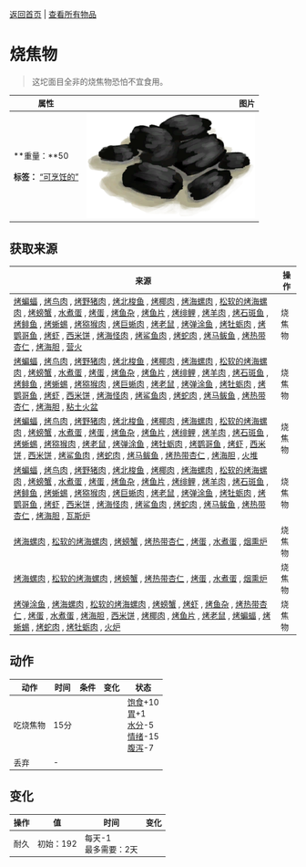 [返回首页](index.md)   |  [查看所有物品](object.md)
# 烧焦物  
> 这坨面目全非的烧焦物恐怕不宜食用。  
  
  属性  |   图片   
 ----  |  ----:   
 **重量：**50<br><br>**标签：**	[“可烹饪的”](tag_Cookable.md)  |  ![](Sprite/Charcoal.png)   
  
## 获取来源  
来源  |  操作  
----  |  ----  
[烤蝙蝠](BatCooked.md) , [烤鸟肉](BirdMeatCooked.md) , [烤野猪肉](BoarMeatCooked.md) , [烤北梭鱼](BonefishCooked.md) , [烤椰肉](CoconutMeatCooked.md) , [烤海螺肉](ConchMeatCooked.md) , [松软的烤海螺肉](ConchMeatSoftCooked.md) , [烤螃蟹](CrabCooked.md) , [水煮蛋](EggBoiled.md) , [烤蛋](EggCooked.md) , [烤鱼杂](FishScrapsCooked.md) , [烤鱼片](FishSlicesCooked.md) , [烤绯鲤](GoatfishCooked.md) , [烤羊肉](GoatMeatCooked.md) , [烤石斑鱼](GrouperMeatCooked.md) , [烤鲱鱼](HerringCooked.md) , [烤蜥蜴](LizardCooked.md) , [烤猕猴肉](MacaqueMeatCooked.md) , [烤巨蜥肉](MonitorMeatCooked.md) , [烤老鼠](MouseCooked.md) , [烤弹涂鱼](MudskipperCooked.md) , [烤牡蛎肉](OysterMeatCooked.md) , [烤鹦哥鱼](ParrotFishCooked.md) , [烤虾](PrawnsCooked.md) , [西米饼](SagoFlatbread.md) , [烤海怪肉](SeahoundCooked.md) , [烤鲨鱼肉](SharkCooked.md) , [烤蛇肉](SnakeCooked.md) , [烤马鲅鱼](ThreadfinCooked.md) , [烤热带杏仁](TropicalAlmondsRoasted.md) , [烤海胆](UrchinMeatCooked.md) , [营火](Campfire.md)  |  烧焦物  
[烤蝙蝠](BatCooked.md) , [烤鸟肉](BirdMeatCooked.md) , [烤野猪肉](BoarMeatCooked.md) , [烤北梭鱼](BonefishCooked.md) , [烤椰肉](CoconutMeatCooked.md) , [烤海螺肉](ConchMeatCooked.md) , [松软的烤海螺肉](ConchMeatSoftCooked.md) , [烤螃蟹](CrabCooked.md) , [水煮蛋](EggBoiled.md) , [烤蛋](EggCooked.md) , [烤鱼杂](FishScrapsCooked.md) , [烤鱼片](FishSlicesCooked.md) , [烤绯鲤](GoatfishCooked.md) , [烤羊肉](GoatMeatCooked.md) , [烤石斑鱼](GrouperMeatCooked.md) , [烤鲱鱼](HerringCooked.md) , [烤蜥蜴](LizardCooked.md) , [烤猕猴肉](MacaqueMeatCooked.md) , [烤巨蜥肉](MonitorMeatCooked.md) , [烤老鼠](MouseCooked.md) , [烤弹涂鱼](MudskipperCooked.md) , [烤牡蛎肉](OysterMeatCooked.md) , [烤鹦哥鱼](ParrotFishCooked.md) , [烤虾](PrawnsCooked.md) , [西米饼](SagoFlatbread.md) , [烤海怪肉](SeahoundCooked.md) , [烤鲨鱼肉](SharkCooked.md) , [烤蛇肉](SnakeCooked.md) , [烤马鲅鱼](ThreadfinCooked.md) , [烤热带杏仁](TropicalAlmondsRoasted.md) , [烤海胆](UrchinMeatCooked.md) , [粘土火盆](ClayFirePit.md)  |  烧焦物  
[烤蝙蝠](BatCooked.md) , [烤鸟肉](BirdMeatCooked.md) , [烤野猪肉](BoarMeatCooked.md) , [烤北梭鱼](BonefishCooked.md) , [烤椰肉](CoconutMeatCooked.md) , [烤海螺肉](ConchMeatCooked.md) , [松软的烤海螺肉](ConchMeatSoftCooked.md) , [烤螃蟹](CrabCooked.md) , [水煮蛋](EggBoiled.md) , [烤蛋](EggCooked.md) , [烤鱼杂](FishScrapsCooked.md) , [烤鱼片](FishSlicesCooked.md) , [烤绯鲤](GoatfishCooked.md) , [烤羊肉](GoatMeatCooked.md) , [烤石斑鱼](GrouperMeatCooked.md) , [烤蜥蜴](LizardCooked.md) , [烤猕猴肉](MacaqueMeatCooked.md) , [烤老鼠](MouseCooked.md) , [烤弹涂鱼](MudskipperCooked.md) , [烤牡蛎肉](OysterMeatCooked.md) , [烤鹦哥鱼](ParrotFishCooked.md) , [烤虾](PrawnsCooked.md) , [西米饼](SagoFlatbread.md) , [西米饼](SagoFlatbread.md) , [烤鲨鱼肉](SharkCooked.md) , [烤蛇肉](SnakeCooked.md) , [烤马鲅鱼](ThreadfinCooked.md) , [烤热带杏仁](TropicalAlmondsRoasted.md) , [烤海胆](UrchinMeatCooked.md) , [火堆](Fire.md)  |  烧焦物  
[烤蝙蝠](BatCooked.md) , [烤鸟肉](BirdMeatCooked.md) , [烤野猪肉](BoarMeatCooked.md) , [烤北梭鱼](BonefishCooked.md) , [烤椰肉](CoconutMeatCooked.md) , [烤海螺肉](ConchMeatCooked.md) , [松软的烤海螺肉](ConchMeatSoftCooked.md) , [烤螃蟹](CrabCooked.md) , [水煮蛋](EggBoiled.md) , [烤蛋](EggCooked.md) , [烤鱼杂](FishScrapsCooked.md) , [烤鱼片](FishSlicesCooked.md) , [烤绯鲤](GoatfishCooked.md) , [烤羊肉](GoatMeatCooked.md) , [烤石斑鱼](GrouperMeatCooked.md) , [烤鲱鱼](HerringCooked.md) , [烤蜥蜴](LizardCooked.md) , [烤猕猴肉](MacaqueMeatCooked.md) , [烤巨蜥肉](MonitorMeatCooked.md) , [烤老鼠](MouseCooked.md) , [烤弹涂鱼](MudskipperCooked.md) , [烤牡蛎肉](OysterMeatCooked.md) , [烤鹦哥鱼](ParrotFishCooked.md) , [烤虾](PrawnsCooked.md) , [西米饼](SagoFlatbread.md) , [烤海怪肉](SeahoundCooked.md) , [烤鲨鱼肉](SharkCooked.md) , [烤蛇肉](SnakeCooked.md) , [烤马鲅鱼](ThreadfinCooked.md) , [烤热带杏仁](TropicalAlmondsRoasted.md) , [烤海胆](UrchinMeatCooked.md) , [瓦斯炉](GasCookerOn.md)  |  烧焦物  
[烤海螺肉](ConchMeatCooked.md) , [松软的烤海螺肉](ConchMeatSoftCooked.md) , [烤螃蟹](CrabCooked.md) , [烤热带杏仁](TropicalAlmondsRoasted.md) , [烤蛋](EggCooked.md) , [水煮蛋](EggBoiled.md) , [烟熏炉](Smoker.md)  |  烧焦物  
[烤海螺肉](ConchMeatCooked.md) , [松软的烤海螺肉](ConchMeatSoftCooked.md) , [烤螃蟹](CrabCooked.md) , [烤热带杏仁](TropicalAlmondsRoasted.md) , [烤蛋](EggCooked.md) , [水煮蛋](EggBoiled.md) , [烟熏炉](SmokerPlastic.md)  |  烧焦物  
[烤弹涂鱼](MudskipperCooked.md) , [烤海螺肉](ConchMeatCooked.md) , [松软的烤海螺肉](ConchMeatSoftCooked.md) , [烤螃蟹](CrabCooked.md) , [烤虾](PrawnsCooked.md) , [烤鱼杂](FishScrapsCooked.md) , [烤热带杏仁](TropicalAlmondsRoasted.md) , [烤蛋](EggCooked.md) , [水煮蛋](EggBoiled.md) , [烤海胆](UrchinMeatCooked.md) , [西米饼](SagoFlatbread.md) , [烤椰肉](CoconutMeatCooked.md) , [烤鱼片](FishSlicesCooked.md) , [烤老鼠](MouseCooked.md) , [烤蝙蝠](BatCooked.md) , [烤蜥蜴](LizardCooked.md) , [烤蛇肉](SnakeCooked.md) , [烤牡蛎肉](OysterMeatCooked.md) , [火炉](Stove.md)  |  烧焦物  
## 动作  
动作  |  时间  |  条件  |  变化  |  状态  
----  |  ----  |  ----  |  ----  |  ----  
吃烧焦物  |  15分  |    |    |  [饱食](Satiation.md)+10<br>[胃](Stomach.md)+1<br>[水分](Hydration.md)-5<br>[情绪](Morale.md)-15<br>[腹泻](Diarrhoea.md)-7  
丢弃  |  -  |    |    |    
## 变化  
操作  |  值  |  时间  |  变化  
----  |  ----  |  ----  |  ----  
耐久  |  初始：192  |  每天-1<br>最多需要：2天  |    
